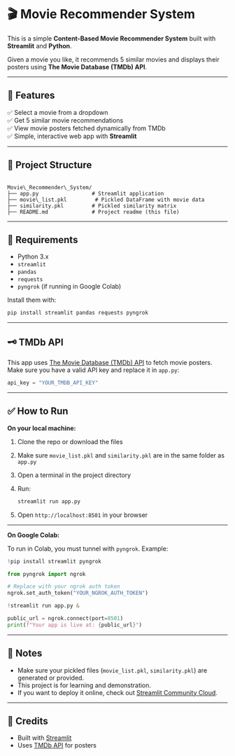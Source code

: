 # 🎬 Movie Recommender System

This is a simple **Content-Based Movie Recommender System** built with **Streamlit** and **Python**.

Given a movie you like, it recommends 5 similar movies and displays their posters using **The Movie Database (TMDb) API**.

---

## 🚀 Features

✅ Select a movie from a dropdown  
✅ Get 5 similar movie recommendations  
✅ View movie posters fetched dynamically from TMDb  
✅ Simple, interactive web app with **Streamlit**

---

## 📂 Project Structure

```

Movie\_Recommender\_System/
├── app.py                 # Streamlit application
├── movie\_list.pkl         # Pickled DataFrame with movie data
├── similarity.pkl         # Pickled similarity matrix
├── README.md              # Project readme (this file)

````

---

## 🔧 Requirements

- Python 3.x  
- `streamlit`  
- `pandas`  
- `requests`  
- `pyngrok` (if running in Google Colab)  

Install them with:

```bash
pip install streamlit pandas requests pyngrok
````

---

## 🗝️ TMDb API

This app uses [The Movie Database (TMDb) API](https://www.themoviedb.org/documentation/api) to fetch movie posters.
Make sure you have a valid API key and replace it in `app.py`:

```python
api_key = "YOUR_TMDB_API_KEY"
```

---

## ✅ How to Run

**On your local machine:**

1. Clone the repo or download the files
2. Make sure `movie_list.pkl` and `similarity.pkl` are in the same folder as `app.py`
3. Open a terminal in the project directory
4. Run:

   ```bash
   streamlit run app.py
   ```
5. Open `http://localhost:8501` in your browser

---

**On Google Colab:**

To run in Colab, you must tunnel with `pyngrok`.
Example:

```python
!pip install streamlit pyngrok

from pyngrok import ngrok

# Replace with your ngrok auth token
ngrok.set_auth_token("YOUR_NGROK_AUTH_TOKEN")

!streamlit run app.py &

public_url = ngrok.connect(port=8501)
print(f"Your app is live at: {public_url}")
```

---

## 📌 Notes

* Make sure your pickled files (`movie_list.pkl`, `similarity.pkl`) are generated or provided.
* This project is for learning and demonstration.
* If you want to deploy it online, check out [Streamlit Community Cloud](https://streamlit.io/cloud).

---

## 🤝 Credits

* Built with [Streamlit](https://streamlit.io)
* Uses [TMDb API](https://www.themoviedb.org) for posters
